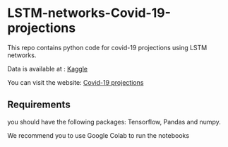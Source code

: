 # LSTM-networks-Covid-19-projections
This repo contains python code for covid-19 projections using LSTM networks.

Data is available at : [Kaggle](https://www.kaggle.com/amineandam/morocco-nationalregionalprovincial-covid-data)

You can visit the website: [Covid-19 projections](https://amineandam04.github.io/Morocco-COVID-19-projections/)
## Requirements
you should have the following packages: Tensorflow, Pandas and numpy.

We recommend you to use Google Colab to run the notebooks
